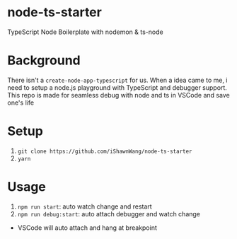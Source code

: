 # node-ts-starter
TypeScript Node Boilerplate with nodemon & ts-node

# Background
There isn't a `create-node-app-typescript` for us.
When a idea came to me, i need to setup a node.js playground with TypeScript and debugger support.
This repo is made for seamless debug with node and ts in VSCode and save one's life

# Setup
1. `git clone https://github.com/iShawnWang/node-ts-starter`
2. `yarn`

# Usage
1. `npm run start`: auto watch change and restart
2. `npm run debug:start`: auto attach debugger and watch change
  - VSCode will auto attach and hang at breakpoint
